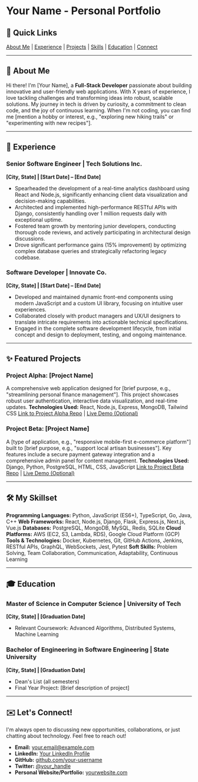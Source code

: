 # Your Name - Personal Portfolio

## 🚀 Quick Links

[About Me](#about-me) | [Experience](#experience) | [Projects](#projects) | [Skills](#skills) | [Education](#education) | [Connect](#connect)

---

## <a name="about-me"></a>👋 About Me

Hi there! I'm [Your Name], a **Full-Stack Developer** passionate about building innovative and user-friendly web applications. With X years of experience, I love tackling challenges and transforming ideas into robust, scalable solutions. My journey in tech is driven by curiosity, a commitment to clean code, and the joy of continuous learning. When I'm not coding, you can find me [mention a hobby or interest, e.g., "exploring new hiking trails" or "experimenting with new recipes"].

---

## <a name="experience"></a>💼 Experience

### Senior Software Engineer | Tech Solutions Inc.
**[City, State] | [Start Date] – [End Date]**
* Spearheaded the development of a real-time analytics dashboard using React and Node.js, significantly enhancing client data visualization and decision-making capabilities.
* Architected and implemented high-performance RESTful APIs with Django, consistently handling over 1 million requests daily with exceptional uptime.
* Fostered team growth by mentoring junior developers, conducting thorough code reviews, and actively participating in architectural design discussions.
* Drove significant performance gains (15% improvement) by optimizing complex database queries and strategically refactoring legacy codebase.

### Software Developer | Innovate Co.
**[City, State] | [Start Date] – [End Date]**
* Developed and maintained dynamic front-end components using modern JavaScript and a custom UI library, focusing on intuitive user experiences.
* Collaborated closely with product managers and UX/UI designers to translate intricate requirements into actionable technical specifications.
* Engaged in the complete software development lifecycle, from initial concept and design to deployment, testing, and ongoing maintenance.

---

## <a name="projects"></a>✨ Featured Projects

### Project Alpha: [Project Name]
A comprehensive web application designed for [brief purpose, e.g., "streamlining personal finance management"]. This project showcases robust user authentication, interactive data visualization, and real-time updates.
**Technologies Used:** React, Node.js, Express, MongoDB, Tailwind CSS
[Link to Project Alpha Repo](https://github.com/your-username/project-alpha) | [Live Demo (Optional)](https://your-project-alpha-demo.com)

### Project Beta: [Project Name]
A [type of application, e.g., "responsive mobile-first e-commerce platform"] built to [brief purpose, e.g., "support local artisan businesses"]. Key features include a secure payment gateway integration and a comprehensive admin panel for content management.
**Technologies Used:** Django, Python, PostgreSQL, HTML, CSS, JavaScript
[Link to Project Beta Repo](https://github.com/your-username/project-beta) | [Live Demo (Optional)](https://your-project-beta-demo.com)

---

## <a name="skills"></a>🛠️ My Skillset

**Programming Languages:** Python, JavaScript (ES6+), TypeScript, Go, Java, C++
**Web Frameworks:** React, Node.js, Django, Flask, Express.js, Next.js, Vue.js
**Databases:** PostgreSQL, MongoDB, MySQL, Redis, SQLite
**Cloud Platforms:** AWS (EC2, S3, Lambda, RDS), Google Cloud Platform (GCP)
**Tools & Technologies:** Docker, Kubernetes, Git, GitHub Actions, Jenkins, RESTful APIs, GraphQL, WebSockets, Jest, Pytest
**Soft Skills:** Problem Solving, Team Collaboration, Communication, Adaptability, Continuous Learning

---

## <a name="education"></a>🎓 Education

### Master of Science in Computer Science | University of Tech
**[City, State] | [Graduation Date]**
* Relevant Coursework: Advanced Algorithms, Distributed Systems, Machine Learning

### Bachelor of Engineering in Software Engineering | State University
**[City, State] | [Graduation Date]**
* Dean's List (all semesters)
* Final Year Project: [Brief description of project]

---

## <a name="connect"></a>✉️ Let's Connect!

I'm always open to discussing new opportunities, collaborations, or just chatting about technology. Feel free to reach out!

* **Email:** your.email@example.com
* **LinkedIn:** [Your LinkedIn Profile](https://linkedin.com/in/your-profile)
* **GitHub:** [github.com/your-username](https://github.com/your-username)
* **Twitter:** [@your_handle](https://twitter.com/your_handle)
* **Personal Website/Portfolio:** [yourwebsite.com](https://yourwebsite.com)
